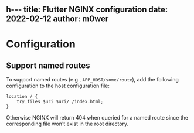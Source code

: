 h---
title: Flutter NGINX configuration
date: 2022-02-12
author: m0wer
---

# Configuration

## Support named routes

To support named routes (e.g., `APP_HOST/some/route`), add the following
configuration to the host configuration file:

```nginx
location / {
    try_files $uri $uri/ /index.html;
}
```

Otherwise NGINX will return 404 when queried for a named route since the
corresponding file won't exist in the root directory.
